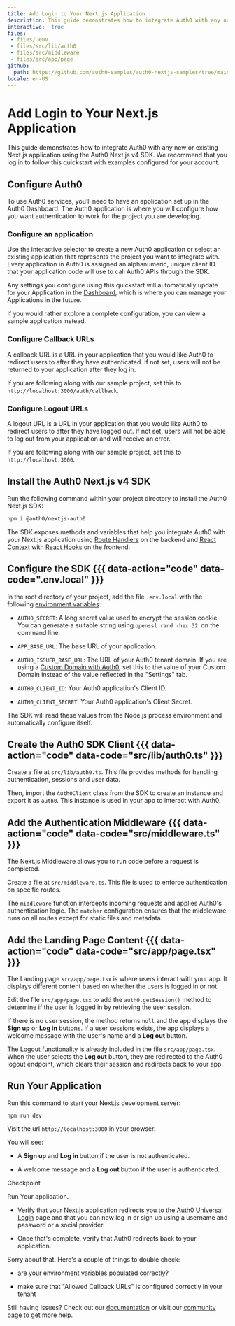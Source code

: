 ```yaml
---
title: Add Login to Your Next.js Application
description: This guide demonstrates how to integrate Auth0 with any new or existing Next.js application using the Auth0 Next.js v4 SDK (Beta).
interactive:  true
files:
 - files/.env
 - files/src/lib/auth0
 - files/src/middleware
 - files/src/app/page
github:
  path: https://github.com/auth0-samples/auth0-nextjs-samples/tree/main/Sample-01
locale: en-US
---
```


# Add Login to Your Next.js Application


<p>This guide demonstrates how to integrate Auth0 with any new or existing Next.js application using the Auth0 Next.js v4 SDK. We recommend that you log in to follow this quickstart with examples configured for your account.</p><p></p>

## Configure Auth0


<p>To use Auth0 services, you’ll need to have an application set up in the Auth0 Dashboard. The Auth0 application is where you will configure how you want authentication to work for the project you are developing.</p><h3>Configure an application</h3><p>Use the interactive selector to create a new Auth0 application or select an existing application that represents the project you want to integrate with. Every application in Auth0 is assigned an alphanumeric, unique client ID that your application code will use to call Auth0 APIs through the SDK.</p><p>Any settings you configure using this quickstart will automatically update for your Application in the <a href="https://manage.auth0.com/#/">Dashboard</a>, which is where you can manage your Applications in the future.</p><p>If you would rather explore a complete configuration, you can view a sample application instead.</p><h3>Configure Callback URLs</h3><p>A callback URL is a URL in your application that you would like Auth0 to redirect users to after they have authenticated. If not set, users will not be returned to your application after they log in.</p><p><div class="alert-container" severity="default"><p>If you are following along with our sample project, set this to <code>http://localhost:3000/auth/callback</code>.</p></div></p><h3>Configure Logout URLs</h3><p>A logout URL is a URL in your application that you would like Auth0 to redirect users to after they have logged out. If not set, users will not be able to log out from your application and will receive an error.</p><p><div class="alert-container" severity="default"><p>If you are following along with our sample project, set this to <code>http://localhost:3000</code>.</p><p></p></div></p>

## Install the Auth0 Next.js v4 SDK

Run the following command within your project directory to install the Auth0 Next.js SDK:

```sh
npm i @auth0/nextjs-auth0
```

The SDK exposes methods and variables that help you integrate Auth0 with your Next.js application using <a href="https://nextjs.org/docs/app/building-your-application/routing/route-handlers" target="_blank" rel="noreferrer">Route Handlers</a> on the backend and <a href="https://react.dev/reference/react/useContext" target="_blank" rel="noreferrer">React Context</a> with <a href="https://react.dev/reference/react/hooks" target="_blank" rel="noreferrer">React Hooks</a> on the frontend.

## Configure the SDK {{{ data-action="code" data-code=".env.local" }}}


<p>In the root directory of your project, add the file <code>.env.local</code> with the following <a href="https://nextjs.org/docs/basic-features/environment-variables">environment variables</a>:</p><ul><li><p><code>AUTH0_SECRET</code>: A long secret value used to encrypt the session cookie. You can generate a suitable string using <code>openssl rand -hex 32 </code>on the command line.</p></li><li><p><code>APP_BASE_URL</code>: The base URL of your application.</p></li><li><p><code>AUTH0_ISSUER_BASE_URL</code>: The URL of your Auth0 tenant domain. If you are using a <a href="https://auth0.com/docs/custom-domains">Custom Domain with Auth0</a>, set this to the value of your Custom Domain instead of the value reflected in the &quot;Settings&quot; tab.</p></li><li><p><code>AUTH0_CLIENT_ID</code>: Your Auth0 application&#39;s Client ID.</p></li><li><p><code>AUTH0_CLIENT_SECRET</code>: Your Auth0 application&#39;s Client Secret.</p></li></ul><p>The SDK will read these values from the Node.js process environment and automatically configure itself.</p>

## Create the Auth0 SDK Client {{{ data-action="code" data-code="src/lib/auth0.ts" }}}


<p>Create a file at <code>src/lib</code><code>/</code><code>auth0.ts</code>. This file provides methods for handling authentication, sessions and user data.</p><p>Then, import the <code>Auth0Client</code> class from the SDK to create an instance and export it as <code>auth0</code>. This instance is used in your app to interact with Auth0.</p><p></p>

## Add the Authentication Middleware {{{ data-action="code" data-code="src/middleware.ts" }}}


<p><div class="alert-container" severity="default"><p>The Next.js Middleware allows you to run code before a request is completed.</p></div></p><p>Create a file at <code>src/middleware.ts</code>. This file is used to enforce authentication on specific routes.</p><p>The <code>middleware</code> function intercepts incoming requests and applies Auth0&#39;s authentication logic. The <code>matcher</code> configuration ensures that the middleware runs on all routes except for static files and metadata.</p><p></p>

## Add the Landing Page Content {{{ data-action="code" data-code="src/app/page.tsx" }}}


<p>The Landing page <code>src/app/page.tsx</code> is where users interact with your app. It displays different content based on whether the users is logged in or not.</p><p>Edit the file <code>src/app/page.tsx</code> to add the <code>auth0.getSession()</code> method to determine if the user is logged in by retrieving the user session.</p><p>If there is no user session, the method returns <code>null</code> and the app displays the <b>Sign up</b> or <b>Log in</b> buttons. If a user sessions exists, the app displays a welcome message with the user&#39;s name and a <b>Log out</b> button.</p><p><div class="alert-container" severity="default"><p>The Logout functionality is already included in the file <code>src/app/page.tsx</code>. When the user selects the <b>Log out</b> button, they are redirected to the Auth0 logout endpoint, which clears their session and redirects back to your app.</p></div></p>

## Run Your Application


<p>Run this command to start your Next.js development server:</p><p><code>npm run dev</code></p><p>Visit the url <code>http://localhost:3000</code> in your browser.</p><p>You will see:</p><ul><li><p>A <b>Sign up </b>and <b>Log in </b>button if the user is not authenticated.</p></li><li><p>A welcome message and a <b>Log out </b>button if the user is authenticated.</p></li></ul><p><div class="checkpoint">Checkpoint <div class="checkpoint-default"><p>Run Your application.</p><ul><li><p>Verify that your Next.js application redirects you to the <a href="https://auth0.com/universal-login">Auth0 Universal Login</a> page and that you can now log in or sign up using a username and password or a social provider.</p></li><li><p>Once that&#39;s complete, verify that Auth0 redirects back to your application.</p></li></ul><p></p></div>

  <div class="checkpoint-success"></div>

  <div class="checkpoint-failure"><p>Sorry about that. Here&#39;s a couple of things to double check:</p><ul><li><p>are your environment variables populated correctly?</p></li><li><p>make sure that &quot;Allowed Callback URLs&quot; is configured correctly in your tenant</p></li></ul><p>Still having issues? Check out our <a href="https://auth0.com/docs">documentation</a> or visit our <a href="https://community.auth0.com/">community page</a> to get more help.</p></div>

  </div></p><img src="//images.ctfassets.net/cdy7uua7fh8z/5Lp4Zahxd2v6wSJmy9JaM4/8625115fc5b27b7f6f4adf9003c30b3a/Login_Screen_-_English.png" alt="" /><p></p>
